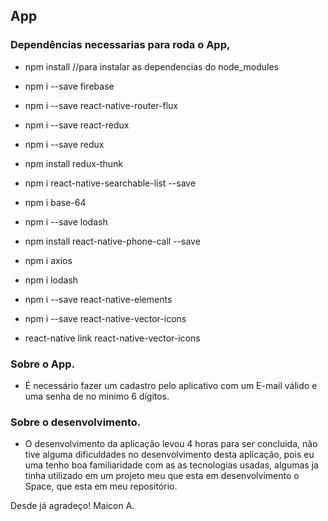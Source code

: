 ## App

### Dependências necessarias para roda o App,

- npm install    //para instalar as dependencias do node_modules

- npm i --save firebase
- npm i --save react-native-router-flux
- npm i --save react-redux
- npm i --save redux
- npm install redux-thunk
- npm i react-native-searchable-list --save
- npm i  base-64
- npm i --save lodash
- npm install react-native-phone-call --save
- npm i axios
- npm i lodash
- npm i --save react-native-elements
- npm i --save react-native-vector-icons
- react-native link react-native-vector-icons




### Sobre o App.

- É necessário fazer um cadastro  pelo  aplicativo com um E-mail válido e uma senha de no minimo 6     dígitos.

### Sobre o desenvolvimento.

- O desenvolvimento da aplicação levou 4 horas para ser concluida, não tive alguma dificuldades no desenvolvimento desta aplicação, pois eu uma tenho boa familiaridade com as as tecnologias usadas, algumas ja tinha utilizado em um projeto meu que esta em desenvolvimento o Space, que esta em meu repositório.


Desde já agradeço!
Maicon A.


